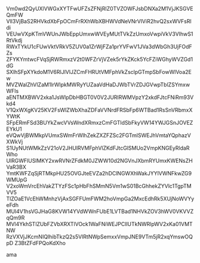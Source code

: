 Vm0wd2QyUXlVWGxXYTFwUFZsZFNjRlZ0TVZOWFJsbDNXa2M1VjJKSGVEQmFW
Vll3VjBaS2RHVkdXbFpOCmFrRXhWbXBHWVdNeVNrVlViR2hvQ2sxWVFsRldi
VEUwVXpKTmVWUnJWbEppUmxwWVEyMUtTVkZzUmxoVwpiVkV3VlhwS1RtVkdj
RWxTYkU1cFUwVktVRkV5ZUV0a1ZrWjFZa1prYVFwV1JVa3dWbGh3UjFOdFZs
ZFYKYmtwcFVqSjRWRmxzV2t0WFZrVjVZek5rYkZKck5YcFZiWGhyWVZGd1dG
SXlhSFpXYkdoM1V6RlJlVlJZCmFHRUtVMFphVkZsclpGTmpSbFowWlVoa2Ew
MVZWalZhVlZaM1lrWlpkMWRyYUZaaVdHaDJWbTVrZDJGVwpTblZSYmxwWFls
aENTMXBWV2xka1JsWlpDbHBGT0V0V2JURlRWMVpzY2xkdFJtcFNiRm93Vkd4
V1QxWXgKV25KV2FsWlZWbXhaZDFaVVNrdFRSbFp6WTBad1RsSnVRbmxXYWtK
SFpERmFSd3BUYkZwcVVsWndXRmxzCmFGTldSbFkyVW14YWJGSnJOVEZEYkU1
eVQwVjBWMkpVUmxSWmFrWlhZekZXZFZSc2FGTmlSWEJhVmtaYQphazVXWkVj
S1UyNUtWMkZzV21oV2JHUlRVMFphVlZKdFJtcGlSMUo2VmpKNGEyRldaRWho
UlRGWFlUSlMKY2xwRVNrZFdkM0JZWW10d2NGVnJXbmRYUmxKWENsZHVaR3BX
YmtKWFZqSjRTMkpHU25OVGJteEVZa2hDClNGWXhWakJYYlVWNFkwZG9WMUpG
V2xoWmVrcEhVakZTYzFSc1pHbFhSMmN5Vm1wS01BcGhhekZYVlc1TgpTMVV5
TlZOaE1VcEhWMnhzVjAxSGFFUmFWM2hoVmpGa2MxcEdhRk5XUjNoWVYyeFdh
MUl4V1hsVGJHaG8KVW14YVdWWnFUbE1LVTBad1NHVkZOV3hWV0VKVVZqQm9R
MVl4YkhSTlZUbFZVbXRXTlVOck1WaFNiWEJPCllUTkNWRlpWV2xKa01VMTNW
RzVXVjJKcmNIQlhibTkzQ2s5VlRtNWpSemxxVmpJNE9VTm5jR2xqYmswOQpD
Z3BtZFdFPQoKdXho

ama